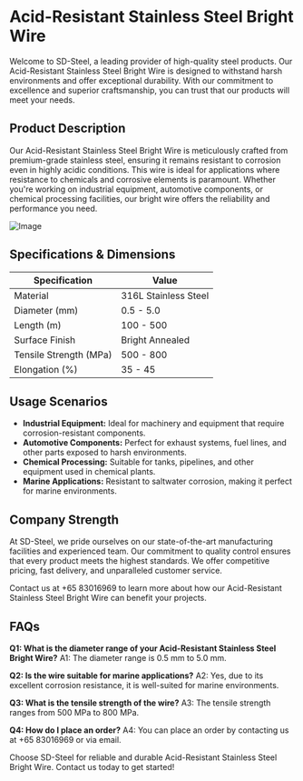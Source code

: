 # Acid-Resistant Stainless Steel Bright Wire

Welcome to SD-Steel, a leading provider of high-quality steel products. Our Acid-Resistant Stainless Steel Bright Wire is designed to withstand harsh environments and offer exceptional durability. With our commitment to excellence and superior craftsmanship, you can trust that our products will meet your needs.

## Product Description

Our Acid-Resistant Stainless Steel Bright Wire is meticulously crafted from premium-grade stainless steel, ensuring it remains resistant to corrosion even in highly acidic conditions. This wire is ideal for applications where resistance to chemicals and corrosive elements is paramount. Whether you're working on industrial equipment, automotive components, or chemical processing facilities, our bright wire offers the reliability and performance you need.

![Image](https://github.com/user-attachments/assets/2567258e-e124-4816-932d-1809bd27ef0b)

## Specifications & Dimensions

| Specification | Value |
|---------------|-------|
| Material      | 316L Stainless Steel |
| Diameter (mm) | 0.5 - 5.0 |
| Length (m)    | 100 - 500 |
| Surface Finish| Bright Annealed |
| Tensile Strength (MPa)| 500 - 800 |
| Elongation (%) | 35 - 45 |

## Usage Scenarios

- **Industrial Equipment:** Ideal for machinery and equipment that require corrosion-resistant components.
- **Automotive Components:** Perfect for exhaust systems, fuel lines, and other parts exposed to harsh environments.
- **Chemical Processing:** Suitable for tanks, pipelines, and other equipment used in chemical plants.
- **Marine Applications:** Resistant to saltwater corrosion, making it perfect for marine environments.

## Company Strength

At SD-Steel, we pride ourselves on our state-of-the-art manufacturing facilities and experienced team. Our commitment to quality control ensures that every product meets the highest standards. We offer competitive pricing, fast delivery, and unparalleled customer service. 

Contact us at +65 83016969 to learn more about how our Acid-Resistant Stainless Steel Bright Wire can benefit your projects.

## FAQs

**Q1: What is the diameter range of your Acid-Resistant Stainless Steel Bright Wire?**
A1: The diameter range is 0.5 mm to 5.0 mm.

**Q2: Is the wire suitable for marine applications?**
A2: Yes, due to its excellent corrosion resistance, it is well-suited for marine environments.

**Q3: What is the tensile strength of the wire?**
A3: The tensile strength ranges from 500 MPa to 800 MPa.

**Q4: How do I place an order?**
A4: You can place an order by contacting us at +65 83016969 or via email.

Choose SD-Steel for reliable and durable Acid-Resistant Stainless Steel Bright Wire. Contact us today to get started!